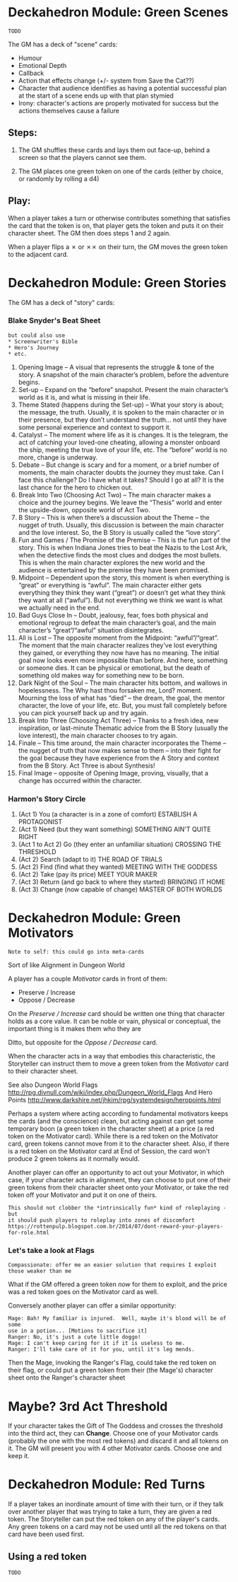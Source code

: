 # Deckahedron Module: Green Scenes

`TODO`

The GM has a deck of "scene" cards:

 * Humour
 * Emotional Depth
 * Callback
 * Action that effects change (+/- system from Save the Cat??)
 * Character that audience identifies as having a potential successful plan
   at the start of a scene ends up with that plan stymied
 * Irony: character's actions are properly motivated for success but the
   actions themselves cause a failure

## Steps:

1.  The GM shuffles these cards and lays them out face-up, behind a screen
so that the players cannot see them.

2. The GM places one green token on one of the cards (either by choice, or
randomly by rolling a d4)

## Play:

When a player takes a turn or otherwise contributes something that
satisfies the card that the token is on, that player gets the token and
puts it on their character sheet.  The GM then does steps 1 and 2 again.

When a player flips a ✗ or ✗✗ on their turn, the GM moves the green token
to the adjacent card.


# Deckahedron Module: Green Stories

The GM has a deck of "story" cards:

### Blake Snyder's Beat Sheet

```
but could also use
* Screenwriter's Bible
* Hero's Journey
* etc.
```

1. Opening Image – A visual that represents the struggle & tone of the story.
   A snapshot of the main character’s problem, before the adventure begins.
2. Set-up – Expand on the “before” snapshot. Present the main character’s world
   as it is, and what is missing in their life.
3. Theme Stated (happens during the Set-up) – What your story is about; the
   message, the truth. Usually, it is spoken to the main character or in their
   presence, but they don’t understand the truth... not until they have some
   personal experience and context to support it.
4. Catalyst – The moment where life as it is changes. It is the telegram, the
   act of catching your loved-one cheating, allowing a monster onboard the
   ship, meeting the true love of your life, etc. The “before” world is no
   more, change is underway.
5. Debate – But change is scary and for a moment, or a brief number of
   moments, the main character doubts the journey they must take. Can I face
   this challenge? Do I have what it takes? Should I go at all? It is the last
   chance for the hero to chicken out.
6. Break Into Two (Choosing Act Two) – The main character makes a choice and
   the journey begins. We leave the “Thesis” world and enter the upside-down,
   opposite world of Act Two.
7. B Story – This is when there’s a discussion about the Theme – the nugget of
   truth. Usually, this discussion is between the main character and the love
   interest. So, the B Story is usually called the “love story”.
8. Fun and Games / The Promise of the Premise –
   This is the fun part of the story. This is when
   Indiana Jones tries to beat the Nazis to the Lost Ark, when the detective
   finds the most clues and dodges the most bullets. This is when the main
   character explores the new world and the audience is entertained by the
   premise they have been promised.
9. Midpoint – Dependent upon the story, this moment is when everything is
   “great” or everything is “awful”. The main character either gets
   everything they think they want (“great”) or doesn’t get what they think
   they want at all (“awful”). But not everything we think we want is what we
   actually need in the end.
10. Bad Guys Close In – Doubt, jealousy, fear, foes both physical and
   emotional regroup to defeat the main character’s goal, and the main
   character’s “great”/“awful” situation disintegrates.
11. All is Lost – The opposite moment from the Midpoint: “awful”/“great”. The
   moment that the main character realizes they’ve lost everything they
   gained, or everything they now have has no meaning. The initial goal now
   looks even more impossible than before. And here, something or someone
   dies. It can be physical or emotional, but the death of something old makes
   way for something new to be born.
12. Dark Night of the Soul – The main character hits bottom, and wallows in
   hopelessness. The Why hast thou forsaken me, Lord? moment. Mourning the
   loss of what has “died” – the dream, the goal, the mentor character, the
   love of your life, etc. But, you must fall completely before you can pick
   yourself back up and try again.
13. Break Into Three (Choosing Act Three) – Thanks to a fresh idea, new
   inspiration, or last-minute Thematic advice from the B Story (usually the
   love interest), the main character chooses to try again.
14. Finale – This time around, the main character incorporates the Theme – the
   nugget of truth that now makes sense to them – into their fight for the
   goal because they have experience from the A Story and context from the B
   Story. Act Three is about Synthesis!
15. Final Image – opposite of Opening Image, proving, visually, that a change
   has occurred within the character.

### Harmon's Story Circle

1. (Act 1) You (a character is in a zone of comfort)
   ESTABLISH A PROTAGONIST
2. (Act 1) Need (but they want something)
   SOMETHING AIN'T QUITE RIGHT
3. (Act 1 to Act 2) Go (they enter an unfamiliar situation)
   CROSSING THE THRESHOLD
4. (Act 2) Search (adapt to it)
   THE ROAD OF TRIALS
5. (Act 2) Find (find what they wanted)
   MEETING WITH THE GODDESS
6. (Act 2) Take (pay its price)
   MEET YOUR MAKER
7. (Act 3) Return (and go back to where they started)
   BRINGING IT HOME
8. (Act 3) Change (now capable of change)
   MASTER OF BOTH WORLDS


# Deckahedron Module: Green Motivators

`Note to self: this could go into meta-cards`

Sort of like Alignment in Dungeon World

A player has a couple *Motivator* cards in front of them:

 * Preserve / Increase
 * Oppose / Decrease

On the *Preserve / Increase* card should be written one thing that character
holds as a core value.  It can be noble or vain, physical or conceptual, the
important thing is it makes them who they are

Ditto, but opposite for the *Oppose / Decrease* card.

When the character acts in a way that embodies this characteristic, the
Storyteller can instruct them to move a green token from the *Motivator*
card to their character sheet.

See also Dungeon World Flags
http://rpg.divnull.com/wiki/index.php/Dungeon_World_Flags
And Hero Points
http://www.darkshire.net/jhkim/rpg/systemdesign/heropoints.html

Perhaps a system where acting according to fundamental motivators keeps the
cards (and the conscience) clean, but acting against can get some temporary
boon (a green token in the character sheet) at a price (a red token on the
Motivator card).  While there is a red token on the Motivator card, green
tokens cannot move from it to the character sheet.  Also, if there is a red
token on the Motivator card at End of Session, the card won't produce 2 green
tokens as it normally would.

Another player can offer an opportunity to act out your Motivator, in which
case, if your character acts in alignment, they can choose to put one of
their green tokens from their character sheet onto your Motivator, or take
the red token off your Motivator and put it on one of theirs.

```
This should not clobber the *intrinsically fun* kind of roleplaying - but
it should push players to roleplay into zones of discomfort
https://rottenpulp.blogspot.com.br/2014/07/dont-reward-your-players-for-role.html
```

### Let's take a look at Flags

`Compassionate: offer me an easier solution that requires I exploit those weaker than me`

What if the GM offered a green token *now* for them to exploit, and the
price was a red token goes on the Motivator card as well.

Conversely another player can offer a similar opportunity:

```
Mage: Bah! My familiar is injured.  Well, maybe it's blood will be of some
use in a potion... [Motions to sacrifice it]
Ranger: No, it's just a cute little doggo!
Mage: I can't keep caring for it if it is useless to me.
Ranger: I'll take care of it for you, until it's leg mends.
```

Then the Mage, invoking the Ranger's Flag, could take the red token on their
flag, or could put a green token from their (the Mage's) character sheet
onto the Ranger's character sheet

# Maybe? 3rd Act Threshold

If your character takes the Gift of The Goddess and crosses the threshold
into the third act, they can **Change**.  Choose one of your Motivator cards
(probably the one with the most red tokens) and discard it and all tokens on
it.  The GM will present you with 4 other Motivator cards.  Choose one and
keep it.

# Deckahedron Module: Red Turns

If a player takes an inordinate amount of time with their turn, or if they
talk over another player that was trying to take a turn, they are given
a red token.  The Storyteller can put the red token on any of the player's
cards.  Any green tokens on a card may not be used until all the red tokens
on that card have been used first.

## Using a red token

`TODO`
